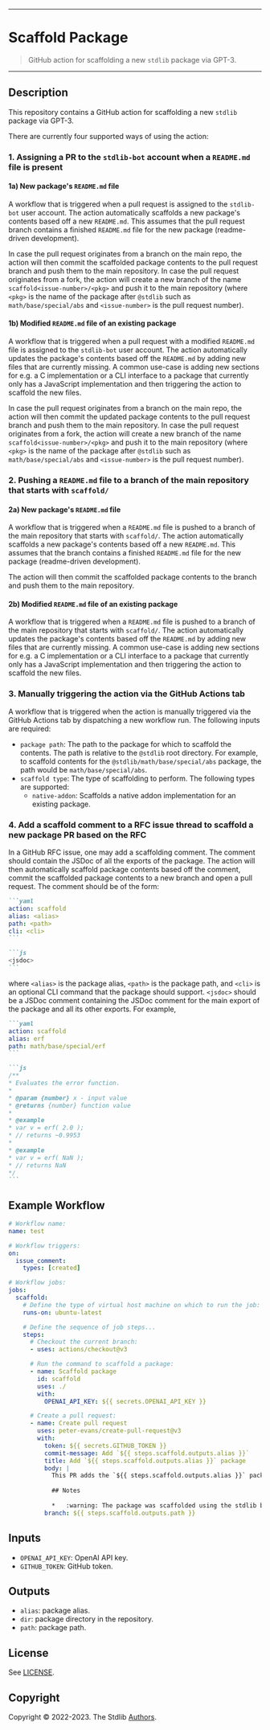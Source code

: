 <!--

@license Apache-2.0

Copyright (c) 2022 The Stdlib Authors.

Licensed under the Apache License, Version 2.0 (the "License");
you may not use this file except in compliance with the License.
You may obtain a copy of the License at

   http://www.apache.org/licenses/LICENSE-2.0

Unless required by applicable law or agreed to in writing, software
distributed under the License is distributed on an "AS IS" BASIS,
WITHOUT WARRANTIES OR CONDITIONS OF ANY KIND, either express or implied.
See the License for the specific language governing permissions and
limitations under the License.

-->

---

# Scaffold Package

> GitHub action for scaffolding a new `stdlib` package via GPT-3.

---

## Description

This repository contains a GitHub action for scaffolding a new `stdlib` package via GPT-3. 

There are currently four supported ways of using the action:

### 1. Assigning a PR to the `stdlib-bot` account when a `README.md` file is present

#### 1a) New package's `README.md` file

A workflow that is triggered when a pull request is assigned to the `stdlib-bot` user account. The action automatically scaffolds a new package's contents based off a new `README.md`. This assumes that the pull request branch contains a finished `README.md` file for the new package (readme-driven development). 

In case the pull request originates from a branch on the main repo, the action will then commit the scaffolded package contents to the pull request branch and push them to the main repository. In case the pull request originates from a fork, the action will create a new branch of the name `scaffold<issue-number>/<pkg>` and push it to the main repository (where `<pkg>` is the name of the package after `@stdlib` such as `math/base/special/abs` and `<issue-number>` is the pull request number). 

#### 1b) Modified `README.md` file of an existing package

A workflow that is triggered when a pull request with a modified `README.md` file is assigned to the `stdlib-bot` user account. The action automatically updates the package's contents based off the `README.md` by adding new files that are currently missing. A common use-case is adding new sections for e.g. a C implementation or a CLI interface to a package that currently only has a JavaScript implementation and then triggering the action to scaffold the new files. 

In case the pull request originates from a branch on the main repo, the action will then commit the updated package contents to the pull request branch and push them to the main repository. In case the pull request originates from a fork, the action will create a new branch of the name `scaffold<issue-number>/<pkg>` and push it to the main repository (where `<pkg>` is the name of the package after `@stdlib` such as `math/base/special/abs` and `<issue-number>` is the pull request number).

### 2. Pushing a `README.md` file to a branch of the main repository that starts with `scaffold/` 

#### 2a) New package's `README.md` file

A workflow that is triggered when a `README.md` file is pushed to a branch of the main repository that starts with `scaffold/`. The action automatically scaffolds a new package's contents based off a new `README.md`. This assumes that the branch contains a finished `README.md` file for the new package (readme-driven development).

The action will then commit the scaffolded package contents to the branch and push them to the main repository.

#### 2b) Modified `README.md` file of an existing package

A workflow that is triggered when a `README.md` file is pushed to a branch of the main repository that starts with `scaffold/`. The action automatically updates the package's contents based off the `README.md` by adding new files that are currently missing. A common use-case is adding new sections for e.g. a C implementation or a CLI interface to a package that currently only has a JavaScript implementation and then triggering the action to scaffold the new files.

### 3. Manually triggering the action via the GitHub Actions tab 

A workflow that is triggered when the action is manually triggered via the GitHub Actions tab by dispatching a new workflow run. The following inputs are required:

-   `package path`: The path to the package for which to scaffold the contents. The path is relative to the `@stdlib` root directory. For example, to scaffold contents for the `@stdlib/math/base/special/abs` package, the path would be `math/base/special/abs`.
-   `scaffold type`: The type of scaffolding to perform. The following types are supported:
    -   `native-addon`: Scaffolds a native addon implementation for an existing package.

### 4. Add a scaffold comment to a RFC issue thread to scaffold a new package PR based on the RFC

In a GitHub RFC issue, one may add a scaffolding comment. The comment should contain the JSDoc of all the exports of the package. The action will then automatically scaffold  package contents based off the comment, commit the scaffolded package contents to a new branch and open a pull request. The comment should be of the form:

````md
```yaml
action: scaffold
alias: <alias>
path: <path>
cli: <cli>
```

```js
<jsdoc>
```
````

where `<alias>` is the package alias, `<path>` is the package path, and `<cli>` is an optional CLI command that the package should support. `<jsdoc>` should be a JSDoc comment containing the JSDoc comment for the main export of the package and all its other exports. For example,

````md
```yaml
action: scaffold
alias: erf
path: math/base/special/erf
```

```js
/**
* Evaluates the error function.
* 
* @param {number} x - input value
* @returns {number} function value
* 
* @example
* var v = erf( 2.0 );
* // returns ~0.9953
*
* @example
* var v = erf( NaN );
* // returns NaN
*/
```
````

## Example Workflow

```yml
# Workflow name:
name: test

# Workflow triggers:
on:
  issue_comment:
    types: [created]

# Workflow jobs:
jobs:
  scaffold:
    # Define the type of virtual host machine on which to run the job:
    runs-on: ubuntu-latest

    # Define the sequence of job steps...
    steps:
      # Checkout the current branch:
      - uses: actions/checkout@v3

      # Run the command to scaffold a package:
      - name: Scaffold package
        id: scaffold
        uses: ./
        with:
          OPENAI_API_KEY: ${{ secrets.OPENAI_API_KEY }}

      # Create a pull request:
      - name: Create pull request
        uses: peter-evans/create-pull-request@v3
        with:
          token: ${{ secrets.GITHUB_TOKEN }}
          commit-message: Add `${{ steps.scaffold.outputs.alias }}`
          title: Add `${{ steps.scaffold.outputs.alias }}` package
          body: |
            This PR adds the `${{ steps.scaffold.outputs.alias }}` package.
            
            ## Notes
            
            *   :warning: The package was scaffolded using the stdlib bot, which uses AI to generate package content. The generated content is not guaranteed to be correct, and will require manual review and editing. :warning:
          branch: ${{ steps.scaffold.outputs.path }}
```

## Inputs

-   `OPENAI_API_KEY`: OpenAI API key.
-   `GITHUB_TOKEN`: GitHub token.

## Outputs

-   `alias`: package alias.
-   `dir`: package directory in the repository.
-   `path`: package path.

## License

See [LICENSE][stdlib-license].


## Copyright

Copyright &copy; 2022-2023. The Stdlib [Authors][stdlib-authors].

<!-- Section for all links. Make sure to keep an empty line after the `section` element and another before the `/section` close. -->

<section class="links">

[stdlib]: https://github.com/stdlib-js/stdlib

[stdlib-authors]: https://github.com/stdlib-js/stdlib/graphs/contributors

[stdlib-license]: https://raw.githubusercontent.com/stdlib-js/assign-issue-on-label-action/master/LICENSE

</section>

<!-- /.links -->